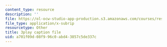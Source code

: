 ```yaml
---
content_type: resource
description: ''
file: https://ol-ocw-studio-app-production.s3.amazonaws.com/courses/res-3-003-learn-to-build-your-own-videogame-with-the-unity-game-engine-and-microsoft-kinect-january-iap-2017/a701f09d08f996c0abd43857c5de337c_rNfMwqjohC8.srt
file_type: application/x-subrip
resourcetype: Other
title: 3play caption file
uid: a701f09d-08f9-96c0-abd4-3857c5de337c
---
```


